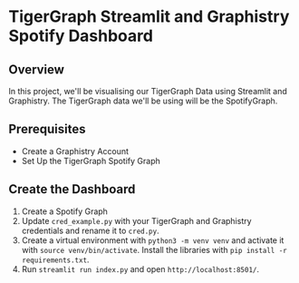 # TigerGraph Streamlit and Graphistry Spotify Dashboard

## Overview

In this project, we'll be visualising our TigerGraph Data using Streamlit and Graphistry. The TigerGraph data we'll be using will be the SpotifyGraph.

## Prerequisites

* Create a Graphistry Account
* Set Up the TigerGraph Spotify Graph

## Create the Dashboard

1. Create a Spotify Graph
2. Update `cred_example.py` with your TigerGraph and Graphistry credentials and rename it to `cred.py`.
3. Create a virtual environment with `python3 -m venv venv` and activate it with `source venv/bin/activate`. Install the libraries with `pip install -r requirements.txt`.
3. Run `streamlit run index.py` and open `http://localhost:8501/`.
